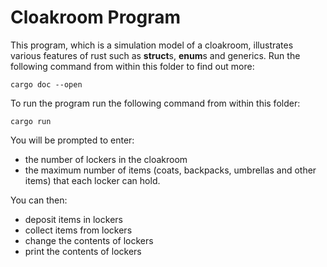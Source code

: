 # Cloakroom Program

This program, which is a simulation model of a cloakroom, illustrates various
features of rust such as **struct**s, **enum**s and generics. Run the following
command from within this folder to find out more:

    cargo doc --open

To run the program run the following command from within this folder:

    cargo run

You will be prompted to enter: 

- the number of lockers in the cloakroom
- the maximum number of items (coats, backpacks, umbrellas and other items) that
each locker can hold. 

You can then:

- deposit items in lockers
- collect items from lockers
- change the contents of lockers
- print the contents of lockers




